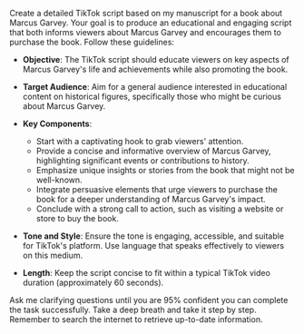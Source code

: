 Create a detailed TikTok script based on my manuscript for a book about Marcus Garvey. Your goal is to produce an educational and engaging script that both informs viewers about Marcus Garvey and encourages them to purchase the book. Follow these guidelines:

- **Objective**: The TikTok script should educate viewers on key aspects of Marcus Garvey's life and achievements while also promoting the book.
  
- **Target Audience**: Aim for a general audience interested in educational content on historical figures, specifically those who might be curious about Marcus Garvey.

- **Key Components**:
  - Start with a captivating hook to grab viewers' attention.
  - Provide a concise and informative overview of Marcus Garvey, highlighting significant events or contributions to history.
  - Emphasize unique insights or stories from the book that might not be well-known.
  - Integrate persuasive elements that urge viewers to purchase the book for a deeper understanding of Marcus Garvey's impact.
  - Conclude with a strong call to action, such as visiting a website or store to buy the book.

- **Tone and Style**: Ensure the tone is engaging, accessible, and suitable for TikTok's platform. Use language that speaks effectively to viewers on this medium.

- **Length**: Keep the script concise to fit within a typical TikTok video duration (approximately 60 seconds).

Ask me clarifying questions until you are 95% confident you can complete the task successfully. Take a deep breath and take it step by step. Remember to search the internet to retrieve up-to-date information.